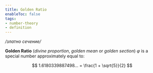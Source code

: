 ```yaml
---
title: Golden Ratio
enableToc: false
tags: 
- number-theory
- definition
---
```

*/златно сечение/*

**Golden Ratio** (*divine proportion*, *golden mean* or *golden section*) $\varphi$ is a special number approximately equal to: 

$$
1.6180339887498... = \frac{1 + \sqrt{5}}{2}
$$
